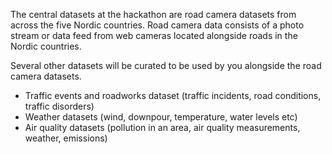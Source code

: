 The central datasets at the hackathon are road camera datasets from across the five Nordic countries. Road camera data consists of a photo stream or data feed from web cameras located alongside roads in the Nordic countries. 

Several other datasets will be curated to be used by you alongside the road camera datasets. 

- Traffic events and roadworks dataset (traffic incidents, road conditions, traffic disorders)
- Weather datasets (wind, downpour, temperature, water levels etc)
- Air quality datasets (pollution in an area, air quality measurements, weather, emissions) 


